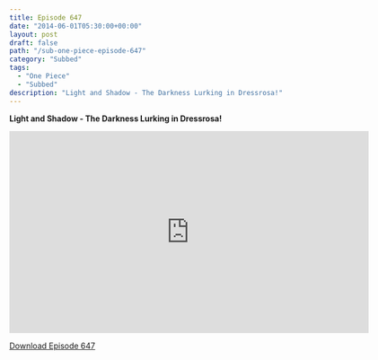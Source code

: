 ```yaml
---
title: Episode 647
date: "2014-06-01T05:30:00+00:00"
layout: post
draft: false
path: "/sub-one-piece-episode-647"
category: "Subbed"
tags:
  - "One Piece"
  - "Subbed"
description: "Light and Shadow - The Darkness Lurking in Dressrosa!"
---
```


**Light and Shadow - The Darkness Lurking in Dressrosa!**

<iframe width="640" height="360" src="https://www.rapidvideo.com/e/G6FRPG41RC" frameborder="0" marginwidth=0 marginheight=0 scrolling=no allowfullscreen></iframe>

<a href="http://ouo.io/qs/eCodkFEQ?s=https://rapidvid.to/d/https://www.rapidvideo.com/e/G6FRPG41RC">Download Episode 647</a>
